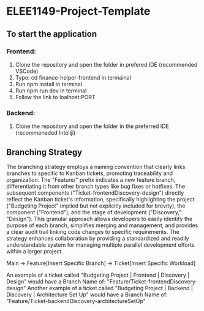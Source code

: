 # ELEE1149-Project-Template

## To start the application

### Frontend:

1) Clone the repository and open the folder in prefered IDE (recommended VSCode)
2) Type: cd finance-helper-frontend in termainal
3) Run npm install in terminal
4) Run npm run dev in terminal
5) Follow the link to loalhost:PORT


### Backend:

1) Clone the repository and open the folder in the preferred IDE (recommeneded Intellji)



## Branching Strategy 

The branching strategy employs a naming convention that clearly links branches to specific to Kanban tickets, promoting traceability and organization. The "Feature/" prefix indicates a new feature branch, differentiating it from other branch types like bug fixes or hotfixes. The subsequent components ("Ticket-frontendDiscovery-design") directly reflect the Kanban ticket's information, specifically highlighting the project ("Budgeting Project" implied but not explicitly included for brevity), the component ("Frontend"), and the stage of development ("Discovery," "Design"). This granular approach allows developers to easily identify the purpose of each branch, simplifies merging and management, and provides a clear audit trail linking code changes to specific requirements. The strategy enhances collaboration by providing a standardized and readily understandable system for managing multiple parallel development efforts within a larger project.

Main -> Feature[Insert Specific Branch] -> Ticket[Insert Specific Workload]

An example of a ticket called "Budgeting Project | Frontend | Discovery | Design" would have a Branch Name of: "Feature/Ticket-frontendDiscovery-design"
Another example of a ticket called "Budgeting Project | Backend | Discovery | Architecture Set Up" would have a Branch Name of: "Feature/Ticket-backendDiscovery-architectureSetUp"

